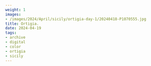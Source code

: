 ```yaml
---
weight: 1
images:
- /images/2024/April/sicily/ortigia-day-1/20240418-P1070555.jpg
title: Ortigia.
date: 2024-04-19
tags:
- archive
- digital
- color
- ortigia
- sicily
---
```


